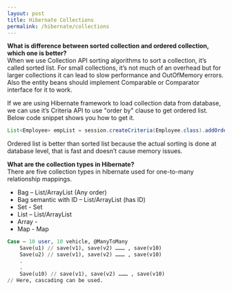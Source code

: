 ```yaml
---
layout: post
title: Hibernate Collections
permalink: /hibernate/collections
---
```


**What is difference between sorted collection and ordered collection, which one is better?**  
When we use Collection API sorting algorithms to sort a collection, it’s called sorted list. For small collections, it’s not much of an overhead but for larger collections it can lead to slow performance and OutOfMemory errors. Also the entity beans should implement Comparable or Comparator interface for it to work.

If we are using Hibernate framework to load collection data from database, we can use it’s Criteria API to use "order by" clause to get ordered list. Below code snippet shows you how to get it.

```java
List<Employee> empList = session.createCriteria(Employee.class).addOrder(Order.desc("id")).list();
```

Ordered list is better than sorted list because the actual sorting is done at database level, that is fast and doesn’t cause memory issues.

**What are the collection types in Hibernate?**  
There are five collection types in hibernate used for one-to-many relationship mappings.
-	Bag – List/ArrayList (Any order)
-	Bag semantic with ID – List/ArrayList (has ID)
-	Set - Set
-	List – List/ArrayList
-	Array - 
-	Map - Map

```sql
Case – 10 user, 10 vehicle, @ManyToMany
	Save(u1) // save(v1), save(v2) ……… , save(v10) 
	Save(u2) // save(v1), save(v2) ……… , save(v10)
	.
	.
	Save(u10) // save(v1), save(v2) ……… , save(v10)
// Here, cascading can be used.
```

